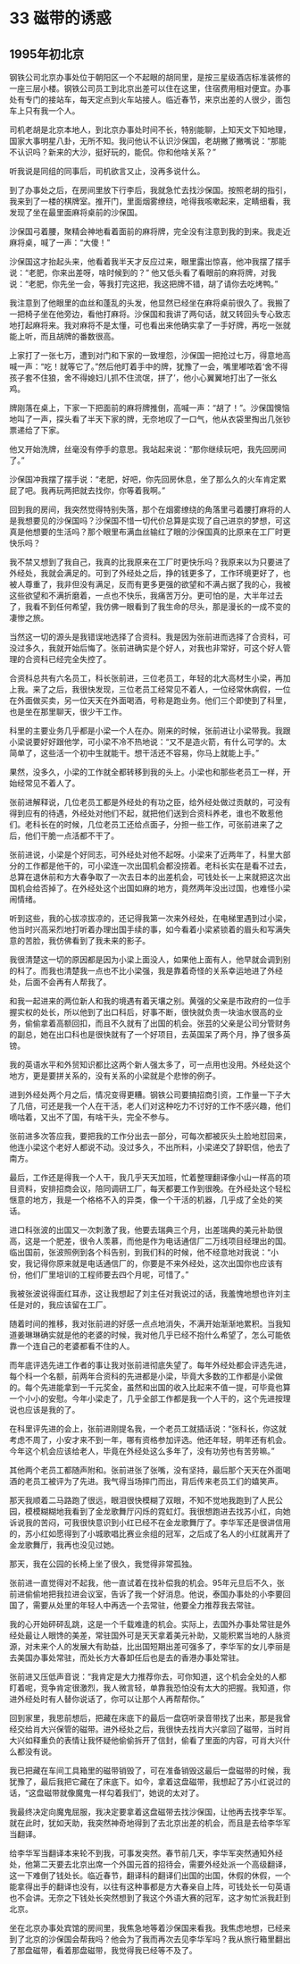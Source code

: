 # 33 磁带的诱惑


## 1995年初北京

钢铁公司北京办事处位于朝阳区一个不起眼的胡同里，是按三星级酒店标准装修的一座三层小楼。钢铁公司员工到北京出差可以住在这里，住宿费用相对便宜。办事处有专门的接站车，每天定点到火车站接人。临近春节，来京出差的人很少，面包车上只有我一个人。

司机老胡是北京本地人，到北京办事处时间不长，特别能聊，上知天文下知地理，国家大事明星八卦，无所不知。我问他认不认识沙保国，老胡撇了撇嘴说：“那能不认识吗？新来的大沙，挺好玩的，能侃。你和他啥关系？”

听我说是同组的同事后，司机欲言又止，没再多说什么。

到了办事处之后，在房间里放下行李后，我就急忙去找沙保国。按照老胡的指引，我来到了一楼的棋牌室。推开门，里面烟雾缭绕，呛得我咳嗽起来，定睛细看，我发现了坐在最里面麻将桌前的沙保国。

沙保国弓着腰，聚精会神地看着面前的麻将牌，完全没有注意到我的到来。我走近麻将桌，喊了一声：“大傻！”

沙保国这才抬起头来，他看着我半天才反应过来，眼里露出惊喜，他冲我摆了摆手说：“老肥，你来出差呀，啥时候到的？” 他又低头看了看眼前的麻将牌，对我说：“老肥，你先坐一会，等我打完这把，我这把牌不错，胡了请你去吃烤鸭。”

我注意到了他眼里的血丝和蓬乱的头发，他显然已经坐在麻将桌前很久了。我搬了一把椅子坐在他旁边，看他打麻将。沙保国和我讲了两句话，就又转回头专心致志地打起麻将来。我对麻将不是太懂，可也看出来他确实拿了一手好牌，再吃一张就能上听，而且胡牌的番数很高。

上家打了一张七万，遭到对门和下家的一致埋怨，沙保国一把抢过七万，得意地高喊一声：“吃！就等它了。”然后他盯着手中的牌，犹豫了一会，嘴里嘟哝着‘舍不得孩子套不住狼，舍不得媳妇儿抓不住流氓，拼了’，他小心翼翼地打出了一张幺鸡。

牌刚落在桌上，下家一下把面前的麻将牌推倒，高喊一声：“胡了！”。沙保国懊恼地叫了一声，探头看了半天下家的牌，无奈地叹了一口气，他从衣袋里掏出几张钞票递给了下家。

他又开始洗牌，丝毫没有停手的意思。我站起来说：“那你继续玩吧，我先回房间了。”

沙保国冲我摆了摆手说：“老肥，好吧，你先回房休息，坐了那么久的火车肯定累屁了吧。我再玩两把就去找你，你等着我啊。”

回到我的房间，我突然觉得特别失落，那个在烟雾缭绕的角落里弓着腰打麻将的人是我想要见的沙保国吗？沙保国不惜一切代价总算是实现了自己进京的梦想，可这真是他想要的生活吗？那个眼里布满血丝输红了眼的沙保国真的比原来在工厂时更快乐吗？

我不禁又想到了我自己，我真的比我原来在工厂时更快乐吗？我原来以为只要进了外经处，我就会满足的。可到了外经处之后，挣的钱更多了，工作环境更好了，也被人尊重了，我非但没有满足，反而有更多更强的欲望和不满占据了我的心，我被这些欲望和不满折磨着，一点也不快乐，我痛苦万分。更可怕的是，大半年过去了，我看不到任何希望，我仿佛一眼看到了我生命的尽头，那是漫长的一成不变的凄惨之旅。

当然这一切的源头是我错误地选择了合资科。我是因为张前进而选择了合资科，可没过多久，我就开始后悔了。张前进确实是个好人，对我也非常好，可这个好人管理的合资科已经完全失控了。

合资科总共有六名员工，科长张前进，三位老员工，年轻的北大高材生小梁，再加上我。来了之后，我很快发现，三位老员工经常见不着人，一位经常休病假，一位在外面做买卖，另一位天天在外面喝酒，号称是跑业务。他们三个即使到了科里，也是坐在那里聊天，很少干工作。

科里的主要业务几乎都是小梁一个人在办。刚来的时候，张前进让小梁带我。我跟小梁说要好好跟他学，可小梁不冷不热地说：“又不是造火箭，有什么可学的。太简单了，这些活一个初中生就能干。想干活还不容易，你马上就能上手。”

果然，没多久，小梁的工作就全都转移到我的头上。小梁也和那些老员工一样，开始经常见不着人了。

张前进解释说，几位老员工都是外经处的有功之臣，给外经处做过贡献的，可没有得到应有的待遇，外经处对他们不起，就把他们送到合资科养老，谁也不敢惹他们。老科长在的时候，几位老员工还给点面子，分担一些工作，可张前进来了之后，他们干脆一点活都不干了。

张前进说，小梁是个好同志，可外经处对他不起呀。小梁来了近两年了，科里大部分的工作都是他干的，可小梁连一次出国机会都没捞着。老科长实在是看不过去，总算在退休前和方大春争取了一次去日本的出差机会，可钱处长一上来就把这次出国机会给否掉了。在外经处这个出国如麻的地方，竟然两年没出过国，也难怪小梁闹情绪。

听到这些，我的心拔凉拔凉的，还记得我第一次来外经处，在电梯里遇到过小梁，他当时兴高采烈地打听着办理出国手续的事，如今看着小梁紧锁着的眉头和写满失意的苦脸，我仿佛看到了我未来的影子。

我很清楚这一切的原因都是因为小梁上面没人，如果他上面有人，他早就会调到别的科了。而我也清楚我一点也不比小梁强，我是靠着奇怪的关系幸运地进了外经处，后面不会再有人帮我了。

和我一起进来的两位新人和我的境遇有着天壤之别。黄强的父亲是市政府的一位手握实权的处长，所以他到了出口科后，好事不断，很快就负责一块油水很高的业务，偷偷拿着高额回扣，而且不久就有了出国的机会。张芸的父亲是公司分管财务的副总，她在出口科也是很快就有了一个好项目，去英国呆了两个月，挣了很多英镑。

我的英语水平和外贸知识都比这两个新人强太多了，可一点用也没用。外经处这个地方，更是要拼关系的，没有关系的小梁就是个悲惨的例子。

进到外经处两个月之后，情况变得更糟。钢铁公司要搞招商引资，工作量一下子大了几倍，可还是我一个人在干活，老人们对这种吃力不讨好的工作不感兴趣，他们嘀咕着，又出不了国，有啥干头，完全不参与。

张前进多次答应我，要把我的工作分出去一部分，可每次都被灰头土脸地怼回来，他连小梁这个老好人都说不动。没过多久，不出所料，小梁递交了辞职信，他去了南方。

最后，工作还是得我一个人干，我几乎天天加班，忙着整理翻译像小山一样高的项目资料，安排招商会议，陪同调研工厂，每天都要工作到很晚。在外经处这个轻松惬意的地方，我是一个格格不入的异类，像一个干活的机器，几乎成了全处的笑话。

进口科张波的出国又一次刺激了我，他要去瑞典三个月，出差瑞典的美元补助很高，这是一个肥差，很令人羡慕，而他是作为电话通信厂二万线项目经理出的国。临出国前，张波照例到各个科告别，到我们科的时候，他不经意地对我说：“小安，我记得你原来就是电话通信厂的，你要是不来外经处，这次出国你也应该有份，他们厂里培训的工程师要去四个月呢，可惜了。”

我被张波说得面红耳赤，这让我想起了刘主任对我说过的话，我羞愧地想也许刘主任是对的，我应该留在工厂。

随着时间的推移，我对张前进的好感一点点地消失，不满开始渐渐地累积。当我知道姜琳琳确实就是他的老婆的时候，我对他几乎已经不抱什么希望了，怎么可能依靠一个连自己的老婆都看不住的人。

而年底评选先进工作者的事让我对张前进彻底失望了。每年外经处都会评选先进，每个科一个名额，前两年合资科的先进都是小梁，毕竟大多数的工作都是小梁做的。每个先进能拿到一千元奖金，虽然和出国的收入比起来不值一提，可毕竟也算一个小小的安慰。今年小梁走了，几乎全部工作都是我一个人干的，这个先进按理说也应该是我的了。

在科里评先进的会上，张前进刚提名我，一个老员工就插话说：“张科长，你这就考虑不周了，小安才来不到一年，哪有资格参加评选。他还年轻，明年还有机会。今年这个机会应该给老人，毕竟在外经处这么多年了，没有功劳也有苦劳嘛。”

其他两个老员工都随声附和。张前进张了张嘴，没有坚持，最后那个天天在外面喝酒的老员工被评为了先进。我气得当场摔门而出，背后传来老员工们的嬉笑声。

那天我顺着二马路跑了很远，眼泪很快模糊了双眼，不知不觉地我跑到了人民公园，模模糊糊地我看到了金龙歌舞厅闪烁的霓虹灯。我很想跑进去找苏小红，向她诉说我的苦闷，可我很快意识到小红已经不在金龙歌舞厅了。李华军还是很讲信用的，苏小红如愿得到了小城歌唱比赛业余组的冠军，之后成了名人的小红就离开了金龙歌舞厅，我再也没见过她。

那天，我在公园的长椅上坐了很久，我觉得非常孤独。

张前进一直觉得对不起我，他一直试着在找补偿我的机会。95年元旦后不久，张前进偷偷地把我拉进会议室，告诉了我一个好消息。他说，泰国办事处的小李要回国了，需要从处里的年轻人中再选一个去常驻，他要全力推荐我去常驻。

我的心开始砰砰乱跳，这是一个千载难逢的机会。实际上，去国外办事处常驻是外经处最让人眼馋的美差，常驻国外可是天天拿着美元补助，又能积累当地的人脉资源，对未来个人的发展大有助益，比出国短期出差可强多了，李华军的女儿李丽是去美国办事处常驻，而处长方大春卸任后也是去的香港办事处常驻。

张前进又压低声音说：“我肯定是大力推荐你去，可你知道，这个机会全处的人都盯着呢，竞争肯定很激烈，我人微言轻，单靠我恐怕没有太大的把握。我知道，你进外经处时有人替你说话了，你可以让那个人再帮帮你。”

回到家里，我思前想后，把藏在床底下的最后一盘窃听录音带找了出来，那是我曾经交给肖大兴保管的磁带。进外经处之后，我很快去找肖大兴拿回了磁带，当时肖大兴如释重负的表情让我怀疑他偷偷拆开了信封，偷看了里面的内容，可肖大兴什么都没有说。

我已把藏在车间工具箱里的磁带销毁了，可在准备销毁这最后一盘磁带的时候，我犹豫了，最后我把它藏在了床底下。如今，拿着这盘磁带，我想起了苏小红说过的话，“这盘磁带就像魔鬼一样勾着我们”，她说的太对了。

我最终决定向魔鬼屈服，我决定要拿着这盘磁带去找沙保国，让他再去找李华军。就在此时，犹如天助，我突然神奇地得到了去北京出差的机会，而且是去给李华军当翻译。

给李华军当翻译本来轮不到我，可事发突然。春节前几天，李华军突然通知外经处，他第二天要去北京出席一个外国元首的招待会，需要外经处派一个高级翻译，这一下难倒了钱处长。临近春节，翻译科的翻译们出国的出国，休假的休假，一个能拿得出手的翻译也没有，以往有这种事都是方大春亲自上阵，可钱处长一句英语也不会讲。无奈之下钱处长突然想到了我这个外语大赛的冠军，这才匆忙派我赶到北京。

坐在北京办事处宾馆的房间里，我焦急地等着沙保国来看我。我焦虑地想，已经来到了北京的沙保国会帮我吗？他会为了我而再次去见李华军吗？我从旅行箱里翻出了那盘磁带，看着那盘磁带，我觉得我已经等不及了。
